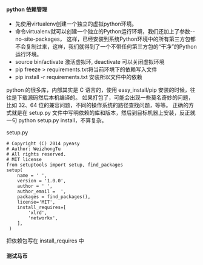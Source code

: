 #### python 依赖管理

* 先使用virtualenv创建一个独立的虚拟python环境。
* 命令virtualenv就可以创建一个独立的Python运行环境，我们还加上了参数--no-site-packages，
这样，已经安装到系统Python环境中的所有第三方包都不会复制过来，这样，我们就得到了一个不带任何第三方包的“干净”的Python运行环境。
* source bin/activate 激活虚拟环, deactivate 可以关闭虚拟环境
* pip freeze > requirements.txt将当前环境下的依赖写入文件
* pip install -r requirements.txt 安装所以文件中的依赖

python 的很多库，内部其实是 C 语言的，使用 easy_install/pip 安装的时候，往往是下载源码然后本机编译的。
如果打包了，可能会出现一些莫名奇妙的问题，比如 32、64 位的兼容问题，不同的操作系统的路径查找问题，等等。
正确的方式就是在 setup.py 文件中写明依赖的库和版本，然后到目标机器上安装，反正就一句 python setup.py install，不算复杂。

setup.py

```
# Copyright (C) 2014 pyeasy
# Author: WeizhongTu
# All rights reserved.
# MIT license
from setuptools import setup, find_packages
setup(
    name = ' ',
    version = '1.0.0',
    author = ' ',
    author_email =  ',
    packages = find_packages(),
    license='MIT',
    install_requires=[
        'xlrd',
        'networkx',
    ],
 )
 ```
把依赖包写在 install_requires 中


#### 测试马币